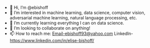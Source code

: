 - 👋 Hi, I’m @ebishoff
- 👀 I’m interested in machine learning, data science, computer vision, adversarial machine learning, natural language processing, etc.
- 🌱 I’m currently learning everything I can on data science.
- 💞️ I’m looking to collaborate on anything!
- 📫 How to reach me: Email-ebishoff93@yahoo.com LinkedIn-https://www.linkedin.com/in/elise-bishoff/

<!---
ebishoff/ebishoff is a ✨ special ✨ repository because its `README.md` (this file) appears on your GitHub profile.
You can click the Preview link to take a look at your changes.
--->
